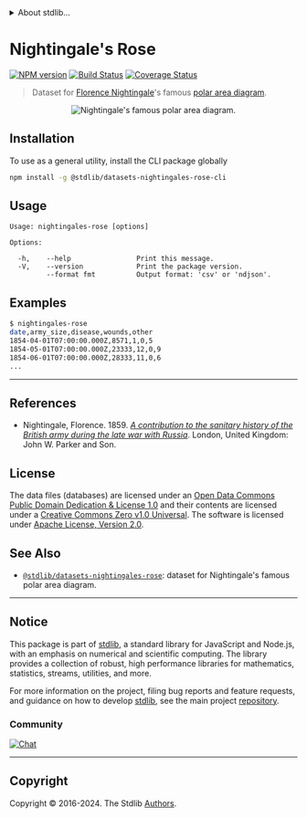 <!--

@license Apache-2.0

Copyright (c) 2018 The Stdlib Authors.

Licensed under the Apache License, Version 2.0 (the "License");
you may not use this file except in compliance with the License.
You may obtain a copy of the License at

   http://www.apache.org/licenses/LICENSE-2.0

Unless required by applicable law or agreed to in writing, software
distributed under the License is distributed on an "AS IS" BASIS,
WITHOUT WARRANTIES OR CONDITIONS OF ANY KIND, either express or implied.
See the License for the specific language governing permissions and
limitations under the License.

-->


<details>
  <summary>
    About stdlib...
  </summary>
  <p>We believe in a future in which the web is a preferred environment for numerical computation. To help realize this future, we've built stdlib. stdlib is a standard library, with an emphasis on numerical and scientific computation, written in JavaScript (and C) for execution in browsers and in Node.js.</p>
  <p>The library is fully decomposable, being architected in such a way that you can swap out and mix and match APIs and functionality to cater to your exact preferences and use cases.</p>
  <p>When you use stdlib, you can be absolutely certain that you are using the most thorough, rigorous, well-written, studied, documented, tested, measured, and high-quality code out there.</p>
  <p>To join us in bringing numerical computing to the web, get started by checking us out on <a href="https://github.com/stdlib-js/stdlib">GitHub</a>, and please consider <a href="https://opencollective.com/stdlib">financially supporting stdlib</a>. We greatly appreciate your continued support!</p>
</details>

# Nightingale's Rose

[![NPM version][npm-image]][npm-url] [![Build Status][test-image]][test-url] [![Coverage Status][coverage-image]][coverage-url] <!-- [![dependencies][dependencies-image]][dependencies-url] -->

> Dataset for [Florence Nightingale][nightingale]'s famous [polar area diagram][polar-area-diagram].

<section class="intro">

<!-- <image class="image" align="center" alt="Nightingale's famous polar area diagram."> -->

<div class="image" align="center">
    <img src="https://cdn.jsdelivr.net/gh/stdlib-js/stdlib@aeef456ddeeb9af2a4d17f11cb0e002fa5e535d6/lib/node_modules/%40stdlib/datasets/nightingales-rose/docs/img/charts.png" alt="Nightingale's famous polar area diagram.">
    <br>
</div>

<!-- </image> -->

</section>

<!-- /.intro -->









<section class="cli">



<section class="installation">

## Installation

To use as a general utility, install the CLI package globally

```bash
npm install -g @stdlib/datasets-nightingales-rose-cli
```

</section>

<!-- CLI usage documentation. -->

<section class="usage">

## Usage

```text
Usage: nightingales-rose [options]

Options:

  -h,    --help                Print this message.
  -V,    --version             Print the package version.
         --format fmt          Output format: 'csv' or 'ndjson'.
```

</section>

<!-- /.usage -->



<section class="examples">

## Examples

```bash
$ nightingales-rose
date,army_size,disease,wounds,other
1854-04-01T07:00:00.000Z,8571,1,0,5
1854-05-01T07:00:00.000Z,23333,12,0,9
1854-06-01T07:00:00.000Z,28333,11,0,6
...
```

</section>

<!-- /.examples -->

</section>

<!-- /.cli -->

* * *

<section class="references">

## References

-   Nightingale, Florence. 1859. [_A contribution to the sanitary history of the British army during the late war with Russia_][@nightingale:1859a]. London, United Kingdom: John W. Parker and Son. 

</section>

<!-- /.references -->

<!-- <license> -->

## License

The data files (databases) are licensed under an [Open Data Commons Public Domain Dedication & License 1.0][pddl-1.0] and their contents are licensed under a [Creative Commons Zero v1.0 Universal][cc0]. The software is licensed under [Apache License, Version 2.0][apache-license].

<!-- </license> -->

<!-- Section for related `stdlib` packages. Do not manually edit this section, as it is automatically populated. -->

<section class="related">

## See Also

-   <span class="package-name">[`@stdlib/datasets-nightingales-rose`][@stdlib/datasets-nightingales-rose]</span><span class="delimiter">: </span><span class="description">dataset for Nightingale's famous polar area diagram.</span>


</section>

<!-- /.related -->

<!-- Section for all links. Make sure to keep an empty line after the `section` element and another before the `/section` close. -->


<section class="main-repo" >

* * *

## Notice

This package is part of [stdlib][stdlib], a standard library for JavaScript and Node.js, with an emphasis on numerical and scientific computing. The library provides a collection of robust, high performance libraries for mathematics, statistics, streams, utilities, and more.

For more information on the project, filing bug reports and feature requests, and guidance on how to develop [stdlib][stdlib], see the main project [repository][stdlib].

### Community

[![Chat][chat-image]][chat-url]

---

## Copyright

Copyright &copy; 2016-2024. The Stdlib [Authors][stdlib-authors].

</section>

<!-- /.stdlib -->

<!-- Section for all links. Make sure to keep an empty line after the `section` element and another before the `/section` close. -->

<section class="links">

[npm-image]: http://img.shields.io/npm/v/@stdlib/datasets-nightingales-rose-cli.svg
[npm-url]: https://npmjs.org/package/@stdlib/datasets-nightingales-rose-cli

[test-image]: https://github.com/stdlib-js/datasets-nightingales-rose@v0.2.2/actions/workflows/test.yml/badge.svg?branch=v0.2.2
[test-url]: https://github.com/stdlib-js/datasets-nightingales-rose@v0.2.2/actions/workflows/test.yml?query=branch:v0.2.2

[coverage-image]: https://img.shields.io/codecov/c/github/stdlib-js/datasets-nightingales-rose@v0.2.2/main.svg
[coverage-url]: https://codecov.io/github/stdlib-js/datasets-nightingales-rose@v0.2.2?branch=main

<!--

[dependencies-image]: https://img.shields.io/david/stdlib-js/datasets-nightingales-rose@v0.2.2.svg
[dependencies-url]: https://david-dm.org/stdlib-js/datasets-nightingales-rose@v0.2.2/main

-->

[chat-image]: https://img.shields.io/gitter/room/stdlib-js/stdlib.svg
[chat-url]: https://app.gitter.im/#/room/#stdlib-js_stdlib:gitter.im

[stdlib]: https://github.com/stdlib-js/stdlib

[stdlib-authors]: https://github.com/stdlib-js/stdlib/graphs/contributors

[cli-section]: https://github.com/stdlib-js/datasets-nightingales-rose@v0.2.2#cli
[cli-url]: https://github.com/stdlib-js/datasets-nightingales-rose@v0.2.2/tree/cli
[@stdlib/datasets-nightingales-rose]: https://github.com/stdlib-js/datasets-nightingales-rose@v0.2.2/tree/main

[umd]: https://github.com/umdjs/umd
[es-module]: https://developer.mozilla.org/en-US/docs/Web/JavaScript/Guide/Modules

[deno-url]: https://github.com/stdlib-js/datasets-nightingales-rose@v0.2.2/tree/deno
[deno-readme]: https://github.com/stdlib-js/datasets-nightingales-rose@v0.2.2/blob/deno/README.md
[umd-url]: https://github.com/stdlib-js/datasets-nightingales-rose@v0.2.2/tree/umd
[umd-readme]: https://github.com/stdlib-js/datasets-nightingales-rose@v0.2.2/blob/umd/README.md
[esm-url]: https://github.com/stdlib-js/datasets-nightingales-rose@v0.2.2/tree/esm
[esm-readme]: https://github.com/stdlib-js/datasets-nightingales-rose@v0.2.2/blob/esm/README.md
[branches-url]: https://github.com/stdlib-js/datasets-nightingales-rose@v0.2.2/blob/main/branches.md

[nightingale]: https://en.wikipedia.org/wiki/Florence_Nightingale

[polar-area-diagram]: https://en.wikipedia.org/wiki/Polar_area_diagram

[@nightingale:1859a]: https://curiosity.lib.harvard.edu/contagion/catalog/36-990101646750203941

[csv]: https://tools.ietf.org/html/rfc4180

[ndjson]: http://specs.frictionlessdata.io/ndjson/

[pddl-1.0]: http://opendatacommons.org/licenses/pddl/1.0/

[cc0]: https://creativecommons.org/publicdomain/zero/1.0

[apache-license]: https://www.apache.org/licenses/LICENSE-2.0

</section>

<!-- /.links -->
